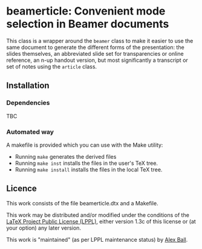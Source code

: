 # beamerticle: Convenient mode selection in Beamer documents

This class is a wrapper around the `beamer` class to make it easier to use the
same document to generate the different forms of the presentation: the slides
themselves, an abbreviated slide set for transparencies or online reference,
an n-up handout version, but most significantly a transcript or set of notes
using the `article` class.

## Installation

### Dependencies

TBC

### Automated way

A makefile is provided which you can use with the Make utility:

  * Running `make` generates the derived files
  * Running `make inst` installs the files in the user's TeX tree.
  * Running `make install` installs the files in the local TeX tree.

## Licence

This work consists of the file beamerticle.dtx and a Makefile.

This work may be distributed and/or modified under the conditions of the
[LaTeX Project Public License (LPPL)](http://www.latex-project.org/lppl.txt),
either version 1.3c of this license or (at your option) any later version.

This work is "maintained" (as per LPPL maintenance status) by
[Alex Ball](http://alexball.me.uk/).

